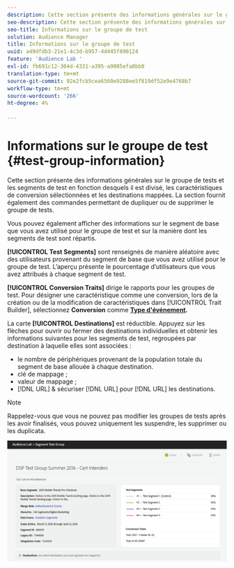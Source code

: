 ```yaml
---
description: Cette section présente des informations générales sur le groupe de tests et les segments de test en fonction desquels il est divisé, les caractéristiques de conversion sélectionnées et les destinations mappées. La section fournit également des commandes permettant de dupliquer ou de supprimer le groupe de tests.
seo-description: Cette section présente des informations générales sur le groupe de tests et les segments de test en fonction desquels il est divisé, les caractéristiques de conversion sélectionnées et les destinations mappées. La section fournit également des commandes permettant de dupliquer ou de supprimer le groupe de tests.
seo-title: Informations sur le groupe de test
solution: Audience Manager
title: Informations sur le groupe de test
uuid: a49dfdb3-21e1-4c3d-b957-4d445f890124
feature: 'Audience Lab '
exl-id: fb691c12-304d-4331-a395-a9005efa8bb0
translation-type: tm+mt
source-git-commit: 92e2fcb5cea6560e9288ee5f819df52e9e4768b7
workflow-type: tm+mt
source-wordcount: '266'
ht-degree: 4%

---
```


# Informations sur le groupe de test {#test-group-information}

Cette section présente des informations générales sur le groupe de tests et les segments de test en fonction desquels il est divisé, les caractéristiques de conversion sélectionnées et les destinations mappées. La section fournit également des commandes permettant de dupliquer ou de supprimer le groupe de tests.

Vous pouvez également afficher des informations sur le segment de base que vous avez utilisé pour le groupe de test et sur la manière dont les segments de test sont répartis.

**[!UICONTROL Test Segments]** sont renseignés de manière aléatoire avec des utilisateurs provenant du segment de base que vous avez utilisé pour le groupe de test. L’aperçu présente le pourcentage d’utilisateurs que vous avez attribués à chaque segment de test.

**[!UICONTROL Conversion Traits]** dirige le rapports pour les groupes de test. Pour désigner une caractéristique comme une conversion, lors de la création ou de la modification de caractéristiques dans [!UICONTROL Trait Builder], sélectionnez **Conversion** comme **[Type d&#39;événement](../../features/traits/create-onboarded-rule-based-traits.md).**

La carte **[!UICONTROL Destinations]** est réductible. Appuyez sur les flèches pour ouvrir ou fermer des destinations individuelles et obtenir les informations suivantes pour les segments de test, regroupées par destination à laquelle elles sont associées :

* le nombre de périphériques provenant de la population totale du segment de base allouée à chaque destination.
* clé de mappage ;
* valeur de mappage ;
* [!DNL URL] &amp; sécuriser  [!DNL URL] pour  [!DNL URL] les destinations.

>[!NOTE]
>
>Rappelez-vous que vous ne pouvez pas modifier les groupes de tests après les avoir finalisés, vous pouvez uniquement les suspendre, les supprimer ou les duplicata.

![](assets/test-groups-information.PNG)
